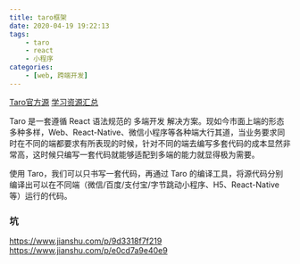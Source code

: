 ```yaml
---
title: taro框架
date: 2020-04-19 19:22:13
tags:
    - taro
    - react
    - 小程序
categories:
    - [web, 跨端开发]
---
```



[Taro官方源](https://github.com/NervJS/taro)
[学习资源汇总](https://github.com/NervJS/awesome-taro)

Taro 是一套遵循 React 语法规范的 多端开发 解决方案。现如今市面上端的形态多种多样，Web、React-Native、微信小程序等各种端大行其道，当业务要求同时在不同的端都要求有所表现的时候，针对不同的端去编写多套代码的成本显然非常高，这时候只编写一套代码就能够适配到多端的能力就显得极为需要。

使用 Taro，我们可以只书写一套代码，再通过 Taro 的编译工具，将源代码分别编译出可以在不同端（微信/百度/支付宝/字节跳动小程序、H5、React-Native 等）运行的代码。



### 坑
https://www.jianshu.com/p/9d3318f7f219
https://www.jianshu.com/p/e0cd7a9e40e9
